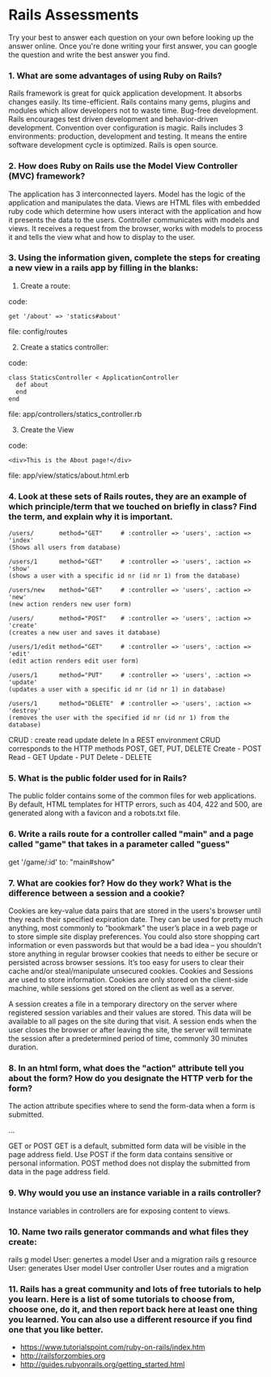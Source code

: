 # Rails Assessments

Try your best to answer each question on your own before looking up the answer online. Once you're done writing your first answer, you can google the question and write the best answer you find.

### 1. What are some advantages of using Ruby on Rails?
Rails framework is great for quick application development. It absorbs changes easily.
Its time-efficient. Rails contains many gems, plugins and modules which allow developers not to waste time.
Bug-free development. Rails encourages test driven development and behavior-driven development.
Convention over configuration is magic.
Rails includes 3 environments: production, development and testing. It means the entire software development cycle is optimized.
Rails is open source.

### 2. How does Ruby on Rails use the Model View Controller (MVC) framework?
The application has 3 interconnected layers.
Model has the logic of the application and manipulates the data.
Views are HTML files with embedded ruby code which determine how users interact with the application and how it presents the data to the users.
Controller communicates with models and views. It receives a request from the browser, works with models to process it and tells the view what and how to display to the user.

### 3. Using the information given, complete the steps for creating a new view in a rails app by filling in the blanks:
  1. Create a route:

  code:
  ```
  get '/about' => 'statics#about'
  ```
  file: config/routes

  2. Create a statics controller:

  code:
  ```
  class StaticsController < ApplicationController
    def about
    end
  end
  ```

  file: app/controllers/statics_controller.rb

  3. Create the View

  code:

  ```
  <div>This is the About page!</div>
  ```

  file: app/view/statics/about.html.erb
  
  
### 4. Look at these sets of Rails routes, they are an example of which principle/term that we touched on briefly in class? Find the term, and explain why it is important.
```
/users/       method="GET"     # :controller => 'users', :action => 'index'
(Shows all users from database)

/users/1      method="GET"     # :controller => 'users', :action => 'show'
(shows a user with a specific id nr (id nr 1) from the database)

/users/new    method="GET"     # :controller => 'users', :action => 'new'
(new action renders new user form)

/users/       method="POST"    # :controller => 'users', :action => 'create'
(creates a new user and saves it database)

/users/1/edit method="GET"     # :controller => 'users', :action => 'edit'
(edit action renders edit user form)

/users/1      method="PUT"     # :controller => 'users', :action => 'update'
(updates a user with a specific id nr (id nr 1) in database)

/users/1      method="DELETE"  # :controller => 'users', :action => 'destroy'
(removes the user with the specified id nr (id nr 1) from the database)
```
CRUD : create read update delete
In a REST environment CRUD corresponds to the HTTP methods POST, GET, PUT, DELETE
Create - POST
Read - GET
Update - PUT
Delete - DELETE

### 5. What is the public folder used for in Rails?
The public folder contains some of the common files for web applications. By default, HTML templates for HTTP errors, such as 404, 422 and 500, are generated along with a favicon and a robots.txt file.

### 6. Write a rails route for a controller called "main" and a page called "game" that takes in a parameter called "guess"
get '/game/:id' to: "main#show"

### 7. What are cookies for? How do they work? What is the difference between a session and a cookie?
Cookies are key-value data pairs that are stored in the users's browser until they reach their specified expiration date. They can be used for pretty much anything, most commonly to “bookmark” the user’s place in a web page or to store simple site display preferences. You could also store shopping cart information or even passwords but that would be a bad idea – you shouldn’t store anything in regular browser cookies that needs to either be secure or persisted across browser sessions. It’s too easy for users to clear their cache and/or steal/manipulate unsecured cookies.
Cookies and Sessions are used to store information. Cookies are only stored on the client-side machine, while sessions get stored on the client as well as a server.

A session creates a file in a temporary directory on the server where registered session variables and their values are stored. This data will be available to all pages on the site during that visit.
A session ends when the user closes the browser or after leaving the site, the server will terminate the session after a predetermined period of time, commonly 30 minutes duration.

### 8. In an html form, what does the "action" attribute tell you about the form?  How do you designate the HTTP verb for the form?
The action attribute specifies where to send the form-data when a form is submitted.
<form action="/actions" method="get">
...
</form>
GET or POST
GET is a default, submitted form data will be visible in the page address field.
Use POST if the form data contains sensitive or personal information. POST method does not display the submitted from data in the page address field.

### 9. Why would you use an instance variable in a rails controller?
Instance variables in controllers are for exposing content to views.

### 10. Name two rails generator commands and what files they create:
rails g model User: genertes a model User and a migration 
rails g resource User: generates User model User controller User routes and a migration

### 11. Rails has a great community and lots of free tutorials to help you learn. Here is a list of some tutorials to choose from, choose one, do it, and then report back here at least one thing you learned. You can also use a different resource if you find one that you like better. 

- https://www.tutorialspoint.com/ruby-on-rails/index.htm
- http://railsforzombies.org
- http://guides.rubyonrails.org/getting_started.html
